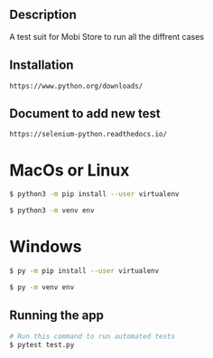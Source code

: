 
## Description

A test suit for Mobi Store to run all the diffrent cases

## Installation
```
https://www.python.org/downloads/
```

## Document to add new test
```
https://selenium-python.readthedocs.io/
```

# MacOs or Linux

```bash
$ python3 -m pip install --user virtualenv

$ python3 -m venv env
```

# Windows

```bash
$ py -m pip install --user virtualenv

$ py -m venv env
```

## Running the app

```bash
# Run this command to run automated tests
$ pytest test.py


```
